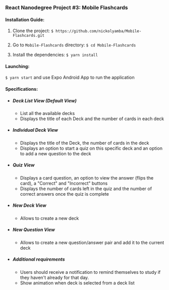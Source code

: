 ### React Nanodegree Project #3: Mobile Flashcards

#### Installation Guide:
1. Clone the project: `$ https://github.com/nickolyamba/Mobile-Flashcards.git`

2. Go to `Mobile-Flashcards` directory: `$ cd Mobile-Flashcards`

3. Install the dependencies: `$ yarn install`


#### Launching:
`$ yarn start` and use Expo Android App to run the application


#### Specifications:
* ##### Deck List View (Default View)
    * List all the available decks
    * Displays the title of each Deck and the number of cards in each deck

* ##### Individual Deck View
    * Displays the title of the Deck, the number of cards in the deck
    * Displays an option to start a quiz on this specific deck and an option to add a new question to the deck
    
* ##### Quiz View
    * Displays a card question, an option to view the answer (flips the card), a "Correct" and "Incorrect" buttons
    * Displays the number of cards left in the quiz and the number of correct answers once the quiz is complete
    
* ##### New Deck View
    * Allows to create a new deck
    
* ##### New Question View
    * Allows to create a new question/answer pair and add it to the current deck

* ##### Additional requirements   
    * Users should receive a notification to remind themselves to study if they haven't already for that day.
    * Show animation when deck is selected from a deck list


    
    